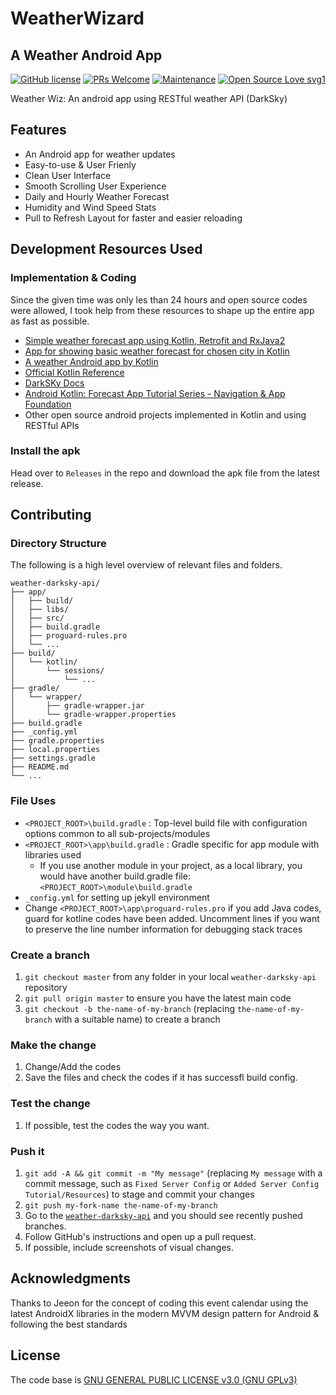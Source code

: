 # WeatherWizard
## A Weather Android App

[![GitHub license](https://img.shields.io/cran/l/devtools.svg)](https://github.com/me-shaon/GLWTPL/blob/master/NSFW_LICENSE) [![PRs Welcome](https://img.shields.io/badge/PRs-welcome-brightgreen.svg)]()  [![Maintenance](https://img.shields.io/badge/Maintained%3F-yes-green.svg)](https://github.com/SaadAAkash/weather-darksky-api/graphs/commit-activity) [![Open Source Love svg1](https://badges.frapsoft.com/os/v1/open-source.svg?v=103)](https://github.com/ellerbrock/open-source-badges/)

Weather Wiz: An android app using RESTful weather API (DarkSky)

## Features

* An Android app for weather updates
* Easy-to-use & User Frienly
* Clean User Interface
* Smooth Scrolling User Experience
* Daily and Hourly Weather Forecast
* Humidity and Wind Speed Stats
* Pull to Refresh Layout for faster and easier reloading

## Development Resources Used

### Implementation & Coding

Since the given time was only les than 24 hours and open source codes were allowed, I took help from these resources to shape up the entire app as fast as possible.
  
* [Simple weather forecast app using Kotlin, Retrofit and RxJava2](https://android.jlelse.eu/simple-weather-forecast-app-using-kotlin-retrofit-and-rxjava2-c4b1f4d9344e)
* [App for showing basic weather forecast for chosen city in Kotlin](https://github.com/KonradSzewczuk/WeatherApp/)
* [A weather Android app by Kotlin](https://github.com/hugojing/kotlin-weather-app)
* [Official Kotlin Reference](http://kotlinlang.org/docs/reference/)
* [DarkSKy Docs](https://darksky.net/dev/docs)
* [Android Kotlin: Forecast App Tutorial Series - Navigation & App Foundation](https://www.youtube.com/watch?v=yDaaM3u389I&list=PLB6lc7nQ1n4jTLDyU2muTBo8xk0dg0D_w)
* Other open source android projects implemented in Kotlin and using RESTful APIs


### Install the apk

Head over to ```Releases``` in the repo and download the apk file from the latest release.

## Contributing

### Directory Structure

The following is a high level overview of relevant files and folders.

```
weather-darksky-api/
├── app/
│   ├── build/
│   ├── libs/
│   ├── src/
│   ├── build.gradle
│   ├── proguard-rules.pro
│   └── ...
├── build/ 
│   └── kotlin/      
│       └── sessions/
│           └── ...
├── gradle/ 
│   └── wrapper/      
│       ├── gradle-wrapper.jar
│       └── gradle-wrapper.properties
├── build.gradle
├── _config.yml
├── gradle.properties
├── local.properties
├── settings.gradle
├── README.md
└── ...

```

### File Uses

* ```<PROJECT_ROOT>\build.gradle``` : Top-level build file with configuration options common to all sub-projects/modules
* ```<PROJECT_ROOT>\app\build.gradle``` : Gradle specific for app module with libraries used
    * If you use another module in your project, as a local library, you would have another build.gradle file: ```<PROJECT_ROOT>\module\build.gradle```
* ```_config.yml``` for setting up jekyll environment
* Change ```<PROJECT_ROOT>\app\proguard-rules.pro``` if you add Java codes, guard for kotline codes have been added. Uncomment lines if you want to preserve the line number information for debugging stack traces

### Create a branch

1.  `git checkout master` from any folder in your local `weather-darksky-api`
    repository
1.  `git pull origin master` to ensure you have the latest main code
1.  `git checkout -b the-name-of-my-branch` (replacing `the-name-of-my-branch`
    with a suitable name) to create a branch

### Make the change

1.  Change/Add the codes
1.  Save the files and check the codes if it has successfl build config.

### Test the change

1.  If possible, test the codes the way you want.

### Push it

1.  `git add -A && git commit -m "My message"` (replacing `My message` with a
    commit message, such as `Fixed Server Config` or `Added Server Config Tutorial/Resources`) to stage and commit
    your changes
1.  `git push my-fork-name the-name-of-my-branch`
1.  Go to the
    [`weather-darksky-api`](https://github.com/SaadAAkash/weather-darksky-api)
    and you should see recently pushed branches.
1.  Follow GitHub's instructions and open up a pull request.
1.  If possible, include screenshots of visual changes.

## Acknowledgments

Thanks to Jeeon for the concept of coding this event calendar using the latest AndroidX libraries in the modern MVVM design pattern for Android & following the best standards

## License

The code base is [GNU GENERAL PUBLIC LICENSE v3.0 (GNU GPLv3)](https://github.com/SaadAAkash/weather-darksky-api/LICENSE)